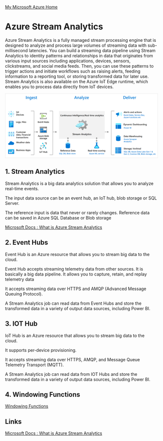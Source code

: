 [My Microsoft Azure Home](microsoft_learn_home.md)


# Azure Stream Analytics

Azure Stream Analytics is a fully managed stream processing engine that is designed to analyze and process large volumes of streaming data with sub-millisecond latencies. You can build a streaming data pipeline using Stream Analytics to identity patterns and relationships in data that originates from various input sources including applications, devices, sensors, clickstreams, and social media feeds. Then, you can use these patterns to trigger actions and initiate workflows such as raising alerts, feeding information to a reporting tool, or storing transformed data for later use. Stream Analytics is also available on the Azure IoT Edge runtime, which enables you to process data directly from IoT devices.


![Stream Analytics](images/stream-analytics-e2e-pipeline.png)




## 1. Stream Analytics

Stream Analytics is a big data analytics solution that allows you to analyze real-time events.

The input data source can be an event hub, an IoT hub, blob storage or SQL Server.

The reference input is data that never or rarely changes. Reference data can be saved in Azure SQL Database or Blob storage

[Microsoft Docs : What is Azure Stream Analytics](https://docs.microsoft.com/en-us/azure/stream-analytics/stream-analytics-introduction)



## 2. Event Hubs

Event Hub is an Azure resource that allows you to stream big data to the cloud.

Event Hub accepts streaming telemetry data from other sources. It is basically a big data pipeline. It allows you to capture, retain, and replay telemetry data

It accepts streaming data over HTTPS and AMQP (Advanced Message Queuing Protocol).

A Stream Analytics job can read data from Event Hubs and store the transformed data in a variety of output data sources, including Power BI.


## 3. IOT Hub

IoT Hub is an Azure resource that allows you to stream big data to the cloud.

It supports per-device provisioning.

It accepts streaming data over HTTPS, AMQP, and Message Queue Telemetry Transport (MQTT).

A Stream Analytics job can read data from IOT Hubs and store the transformed data in a variety of output data sources, including Power BI.


## 4. Windowing Functions

[Windowing Functions](azure_data_factory.md)


## Links


[Microsoft Docs : What is Azure Stream Analytics](https://docs.microsoft.com/en-us/azure/stream-analytics/stream-analytics-introduction)

